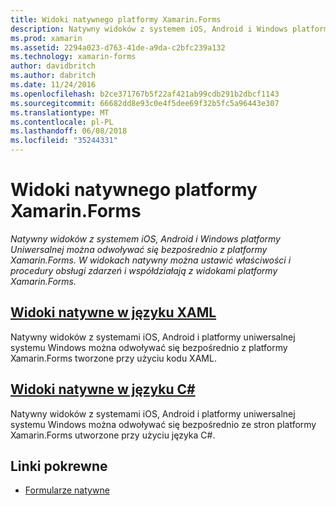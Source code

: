 ```yaml
---
title: Widoki natywnego platformy Xamarin.Forms
description: Natywny widoków z systemem iOS, Android i Windows platformy Uniwersalnej można odwoływać się bezpośrednio z platformy Xamarin.Forms i współdziałają z widokami platformy Xamarin.Forms.
ms.prod: xamarin
ms.assetid: 2294a023-d763-41de-a9da-c2bfc239a132
ms.technology: xamarin-forms
author: davidbritch
ms.author: dabritch
ms.date: 11/24/2016
ms.openlocfilehash: b2ce371767b5f22af421ab99cdb291b2dbcf1143
ms.sourcegitcommit: 66682dd8e93c0e4f5dee69f32b5fc5a96443e307
ms.translationtype: MT
ms.contentlocale: pl-PL
ms.lasthandoff: 06/08/2018
ms.locfileid: "35244331"
---
```

# <a name="native-views-in-xamarinforms"></a>Widoki natywnego platformy Xamarin.Forms

_Natywny widoków z systemem iOS, Android i Windows platformy Uniwersalnej można odwoływać się bezpośrednio z platformy Xamarin.Forms. W widokach natywny można ustawić właściwości i procedury obsługi zdarzeń i współdziałają z widokami platformy Xamarin.Forms._

## <a name="native-views-in-xamlxamlmd"></a>[Widoki natywne w języku XAML](xaml.md)

Natywny widoków z systemami iOS, Android i platformy uniwersalnej systemu Windows można odwoływać się bezpośrednio z platformy Xamarin.Forms tworzone przy użyciu kodu XAML.

## <a name="native-views-in-ccodemd"></a>[Widoki natywne w języku C#](code.md)

Natywny widoków z systemami iOS, Android i platformy uniwersalnej systemu Windows można odwoływać się bezpośrednio ze stron platformy Xamarin.Forms utworzone przy użyciu języka C#.


## <a name="related-links"></a>Linki pokrewne

- [Formularze natywne](~/xamarin-forms/platform/native-forms.md)

